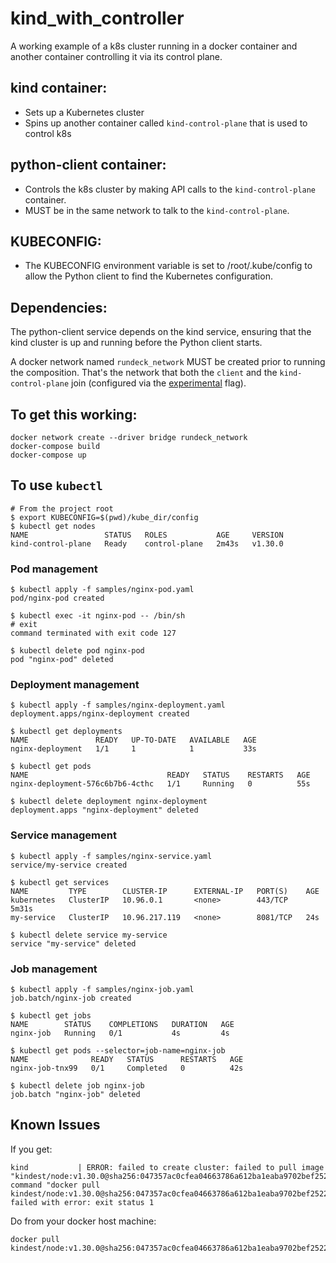 # kind_with_controller

A working example of a k8s cluster running in a docker container and another container controlling it via its control plane.

## kind container:
- Sets up a Kubernetes cluster
- Spins up another container called `kind-control-plane` that is used to control k8s


## python-client container:
- Controls the k8s cluster by making API calls to the `kind-control-plane` container.
- MUST be in the same network to talk to the `kind-control-plane`.


## KUBECONFIG:
- The KUBECONFIG environment variable is set to /root/.kube/config to allow the Python client to find the Kubernetes configuration.


## Dependencies:
The python-client service depends on the kind service, ensuring that the kind cluster is up and running before the Python client starts.

A docker network named `rundeck_network` MUST be created prior to running the composition. That's the network that both the `client` and the `kind-control-plane` join (configured via the [experimental](https://github.com/kubernetes-sigs/kind/pull/1538) flag).


## To get this working:

```
docker network create --driver bridge rundeck_network
docker-compose build
docker-compose up
```

## To use `kubectl`
```
# From the project root
$ export KUBECONFIG=$(pwd)/kube_dir/config
$ kubectl get nodes
NAME                 STATUS   ROLES           AGE     VERSION
kind-control-plane   Ready    control-plane   2m43s   v1.30.0
```

### Pod management

```
$ kubectl apply -f samples/nginx-pod.yaml
pod/nginx-pod created

$ kubectl exec -it nginx-pod -- /bin/sh
# exit
command terminated with exit code 127

$ kubectl delete pod nginx-pod
pod "nginx-pod" deleted
```

### Deployment management
```
$ kubectl apply -f samples/nginx-deployment.yaml
deployment.apps/nginx-deployment created

$ kubectl get deployments
NAME               READY   UP-TO-DATE   AVAILABLE   AGE
nginx-deployment   1/1     1            1           33s

$ kubectl get pods
NAME                               READY   STATUS    RESTARTS   AGE
nginx-deployment-576c6b7b6-4cthc   1/1     Running   0          55s

$ kubectl delete deployment nginx-deployment
deployment.apps "nginx-deployment" deleted
```

### Service management
```
$ kubectl apply -f samples/nginx-service.yaml
service/my-service created

$ kubectl get services
NAME         TYPE        CLUSTER-IP      EXTERNAL-IP   PORT(S)    AGE
kubernetes   ClusterIP   10.96.0.1       <none>        443/TCP    5m31s
my-service   ClusterIP   10.96.217.119   <none>        8081/TCP   24s

$ kubectl delete service my-service 
service "my-service" deleted
```

### Job management
```
$ kubectl apply -f samples/nginx-job.yaml
job.batch/nginx-job created

$ kubectl get jobs
NAME        STATUS    COMPLETIONS   DURATION   AGE
nginx-job   Running   0/1           4s         4s

$ kubectl get pods --selector=job-name=nginx-job
NAME              READY   STATUS      RESTARTS   AGE
nginx-job-tnx99   0/1     Completed   0          42s

$ kubectl delete job nginx-job
job.batch "nginx-job" deleted
```

## Known Issues

If you get:
```
kind           | ERROR: failed to create cluster: failed to pull image "kindest/node:v1.30.0@sha256:047357ac0cfea04663786a612ba1eaba9702bef25227a794b52890dd8bcd692e": command "docker pull kindest/node:v1.30.0@sha256:047357ac0cfea04663786a612ba1eaba9702bef25227a794b52890dd8bcd692e" failed with error: exit status 1
```

Do from your docker host machine:
```
docker pull kindest/node:v1.30.0@sha256:047357ac0cfea04663786a612ba1eaba9702bef25227a794b52890dd8bcd692e
```